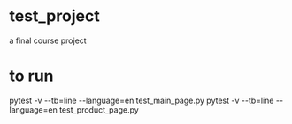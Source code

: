 # test_project
a final course project

# to run
pytest -v --tb=line --language=en test_main_page.py
pytest -v --tb=line --language=en test_product_page.py